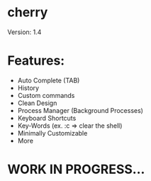 # cherry

Version: 1.4

# Features:
  - Auto Complete (TAB)
  - History
  - Custom commands
  - Clean Design
  - Process Manager (Background Processes)
  - Keyboard Shortcuts
  - Key-Words (ex. :c => clear the shell)
  - Minimally Customizable
  - More
  
# WORK IN PROGRESS...

